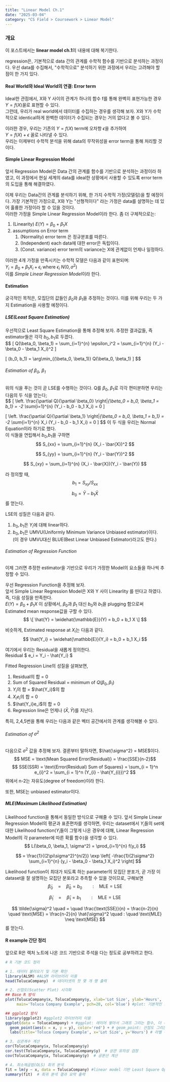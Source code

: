 ```yaml
---
title: "Linear Model Ch.1"
date: "2025-03-04"
category: "CS Field > Coursework > Linear Model"
---
```


### 개요  
이 포스트에서는 **linear model ch.1**의 내용에 대해 복기한다.  

regression은, 기본적으로 data 간의 관계를 수학적 함수를 기반으로 분석하는 과정이다.
우선 data를 수집해서, "수학적으로" 분석하기 위한 과정에서 우리는 고려해야 할 점이 한 가지 있다.  
  
#### Real World와 Ideal World의 연결: Error term
Ideal한 관점에서, X와 Y 사이의 관계가 하나의 함수 f를 통해 완벽히 표현가능한 경우 $Y=f(X)$꼴로 표현할 수 있다.  
그런데, 우리가 real world에서 데이터를 수집하는 경우를 생각해 보자. X와 Y가 수학적으로 identical하게 완벽한 데이터가 수집되는 경우는 거의 없다고 볼 수 있다.  
  
이러한 경우, 우리는 기존의 $Y=f(X)$ term에 오차항 $\epsilon$을 추가하여  
$Y=f(X)+ \epsilon$ 꼴로 나타낼 수 있다.  
우리는 이제부터 수학적 분석을 위해 data의 무작위성을 error term을 통해 처리할 것이다.  
  

#### Simple Linear Regression Model
앞서 Regression Model은 Data 간의 관계를 함수를 기반으로 분석하는 과정이라 하였고, 이 과정에서 현실 세계의 data를 ideal한 상황에서 사용할 수 있도록 error term의 도입을 통해 해결하였다.  
  
이제 우리는 Data간의 관계를 분석하기 위해, 한 가지 수학적 가정(모델링)을 할 예정이다. 가장 기본적인 가정으로, X와 Y는 "선형적이다" 라는 가정은 data를 설명하는 데 있어 훌륭한 가정이라 할 수 있을 것이다.  
이러한 가정을 Simple Linear Regression Model이라 한다. 좀 더 구체적으로는:
1) (Linearity) $E(Y)=\beta_0 + \beta_1 X$
2) assumptions on Error term
    1) (Normality) error term 은 정규분포를 따른다.
    2) (Independent) each data에 대한 error은 독립이다.
    3) (Const. variance) error term의 variance는 X에 관계없이 언제나 일정하다.
  
  
이러한 4개 가정을 만족시키는 수학적 모델은 다음과 같이 표현되며:  
$Y_i = \beta_0 +\beta_1 X_i +\epsilon_i$ where $\epsilon_i ~ N(0, \sigma^2)$  
이를 *Simple Linear Regression Model*이라 한다.  
  


#### Estimation
궁극적인 목적은, 모집단의 값들인 $\beta_0$와 $\beta_1$을 추정하는 것이다. 이를 위해 우리는 두 가지 Estimation을 사용할 예정이다.  
  

  
##### LSE(Least Square Estimation)
우선적으로 Least Square Estimation을 통해 추정해 보자. 추정한 결과값들, 즉 estimator들은 각각 $b_0,b_1$로 두겠다.  
$$
\[
Q(\beta_0, \beta_1) = \sum_{i=1}^{n} \epsilon_i^2 = \sum_{i=1}^{n} (Y_i - \beta_0 - \beta_1 X_i)^2
\]
  
  
\[
(b_0, b_1) = \arg\min_{(\beta_0, \beta_1)} Q(\beta_0, \beta_1)
\]
$$
  

###### Estimation of $\beta_0$, $\beta_1$  
위의 식을 푸는 것이 곧 LSE를 수행하는 것이다. 
Q를 $\beta_0$, $\beta_1$로 각각 편미분하면 우리는 다음의 두 식을 얻는다;  
$$
\[
\left. \frac{\partial Q}{\partial \beta_0} \right|_{\beta_0 = b_0, \beta_1 = b_1} 
= -2 \sum_{i=1}^{n} (Y_i - b_0 - b_1 X_i) = 0
\]

\[
\left. \frac{\partial Q}{\partial \beta_1} \right|_{\beta_0 = b_0, \beta_1 = b_1} 
= -2 \sum_{i=1}^{n} X_i (Y_i - b_0 - b_1 X_i) = 0
\]
$$
이 두 식을 우리는 Normal Equation이라 하기로 했다.  
이 식들을 연립해서 $b_0$,$b_1$을 구하면 
$$
S_{xx} = \sum_{i=1}^{n} (X_i - \bar{X})^2
$$

$$
S_{yy} = \sum_{i=1}^{n} (Y_i - \bar{Y})^2
$$

$$
S_{xy} = \sum_{i=1}^{n} (X_i - \bar{X})(Y_i - \bar{Y})
$$
  
라 정의할 때,  
$$
b_1 = S_{xy} / S_{xx}
$$

$$
b_0 = \bar{Y} - b_1 \bar{X}
$$
를 얻는다.

LSE의 성질은 다음과 같다.
1) $b_0,b_1$은 $Y_i$에 대해 linear하다.
2) $b_0,b_1$은 UMVU(Uniformly Minimum Variance Unbiased estimator)이다. (이 경우 UMVU대신 BLUE(Best Linear Unbiased Estimator)라고도 한다.)


###### Estimation of Regression Function
이제 그러면 추정한 estimator을 기반으로 우리가 가정한 Model의 요소들을 하나씩 추정할 수 있다.  
  
우선 Regression Function을 추정해 보자.  
앞서 Simple Linear Regression Model은 X와 Y 사이 Linearlity 를 띤다고 하였다. 즉, 다음 성질을 만족한다.  
$E(Y) = \beta_0 + \beta_1 X$
이 상황에서, $\beta_0$과 $\beta_1$ 대신 $b_0$와 $b_1$을 plugging 함으로써 Estimated mean response값을 구할 수 있다.  
$$
\[
\hat{Y} = \widehat{\mathbb{E}}(Y) = b_0 + b_1 X
\]
$$

비슷하게, Estimated response at $X_i$는 다음과 같다.  
$$
\hat{Y_i} = \widehat{\mathbb{E}}(Y_i) = b_0 + b_1 X_i
$$
  
여기에서 우리는 Residual을 새롭게 정의한다.  
Residual $ e_i = Y_i - \hat{Y_i} $  
  
  
Fitted Regression Line의 성질을 살펴보면,  
1) Residual의 합 = 0  
2) Sum of Squared Residual = minimum of $Q(\beta_0, \beta_1)$  
3) $Y_i$의 합 = $\hat{Y_i}$의 합  
4) $X_{i}e_{i}$의 합 = 0  
5) $\hat{Y_i}e_i$의 합 = 0  
6) Regression line은 언제나 $(\bar{X},\bar{Y})$를 지난다.  
  
특히, 2,4,5번을 통해 우리는 다음과 같은 벡터 공간에서의 관계를 생각해볼 수 있다.  


###### Estimation of $\sigma^2$
다음으로 $\sigma^2$ 값을 추정해 보자.
결론부터 말하자면, $\hat{\sigma^2} = MSE$이다.  
$$ MSE = \text{Mean Squared Error(Residual)} = \frac{SSE}{n-2}$$
$$ SSE(SSR) = \text{Error(Residual) Sum of Squares} = \sum_{i = 1}^n e_{i}^2 = \sum_{i = 1}^n (Y_{i} - \hat{Y_{i}})^2
$$
위에서 n-2는 자유도(degree of freedom)이라 한다.  

또한, MSE는 unbiased estimator이다.

##### MLE(Maximum Likelihood Estimation)
Likelihood function을 통해서 동일한 방식으로 구해줄 수 있다. 
앞서 Simple Linear Regression Model의 평균과 표준편차를 생각하면, 우리는 dataset에서 $Y_i$들의 set에 대한 Likelihood function($Y_i$들이 그렇게 나온 경우에 대해, Linear Regression Model의 각 parameter에 따른 확률 함수)을 생각할 수 있다.  
$$
L(\beta_0, \beta_1, \sigma^2) = \prod_{i=1}^{n} f(y_i)
$$
  
$$
= \frac{1}{(2\pi\sigma^2)^{n/2}} \exp \left[ -\frac{1}{2\sigma^2} \sum_{i=1}^{n} (y_i - \beta_0 - \beta_1 X_i)^2 \right]
$$
  
  
  
Likelihood function이 최대가 되도록 하는 parameter의 모집단 분포가, 곧 가장 이 dataset을 잘 설명하는 모집단 분포라고 추측할 수 있을 것이므로, 구해보면  
$$
\tilde{\beta}_0 \quad = \quad \hat{\beta}_0 = b_0 \quad \quad : \quad \text{MLE} = \text{LSE}
$$

$$
\tilde{\beta}_1 \quad = \quad \hat{\beta}_1 = b_1 \quad \quad : \quad \text{MLE} = \text{LSE}
$$

$$
\tilde{\sigma}^2 \quad = \quad \frac{\text{SSE}}{n} = \frac{n-2}{n} \quad \text{MSE} = \frac{n-2}{n} \hat{\sigma}^2 \quad : \quad \text{MLE} \neq \text{MSE}
$$
를 얻는다.  

#### R example 간단 정리

앞으로 R은 렉처 노트에 나온 코드 기반으로 주석을 다는 정도로 공부하려고 한다.

```r
# R 기본 코드 정리

# 1. 데이터 불러오기 및 기본 확인
library(ALSM) #ALSM 라이브러리 이용
head(TolucaCompany)  # 데이터셋의 첫 몇 개 행 출력

# 2. 산점도(Scatter Plot) 시각화
## Base R 방식
plot(TolucaCompany$x, TolucaCompany$y, xlab='Lot Size', ylab='Hours',
     main='Toluca Company Example', pch=20, col='blue') #plot: 기본적인 그래프 그리는 함수. x축값, y축값, x축 label, y축 label, 제목, 점 모양

## ggplot2 방식
library(ggplot2) #ggplot2 라이브러리 이용
ggplot(data = TolucaCompany) + #ggplot: 레이어 쌓아서 그래프 그리는 함수, 더 복잡하지만 훨씬 깔끔하고 강력한 시각화 기능 제공 / ggplot 객체 생성 및 객체(리스트의 배열) 중 data 리스트에 TolucaCompany data 로드
  geom_point(aes(x = x, y = y), color='red') + # geom_point: 산점도 그리는 함수, aes: x값과 y값 선택 함수
  labs(title='Toluca Company Example', x='Lot Size', y='Hours') # 라벨 이름 할당 함수

# 3. 상관계수 계산
cor(TolucaCompany$x, TolucaCompany$y)
cor.test(TolucaCompany$x, TolucaCompany$y)  # 상관 유의성 검정
cov(TolucaCompany$x, TolucaCompany$y)  # 공분산 계산

# 4. 최소제곱법(OLS) 회귀 분석
fit = lm(y ~ x, data = TolucaCompany) #linear model 기반 Least Square Opt. 수행 및 fit에 저장
summary(fit)  # 회귀 분석 결과 요약 출력

```